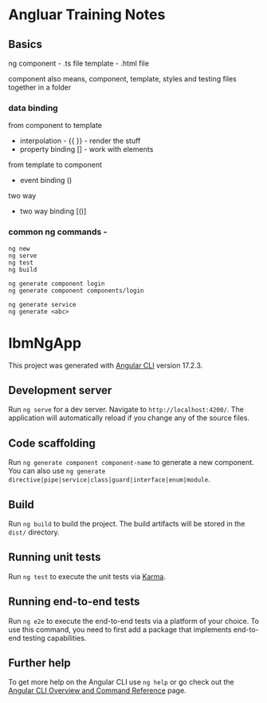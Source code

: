 # Angluar Training Notes 

## Basics 

ng
component -  .ts file 
template - .html file 

component  also means, component, template, styles and testing files together in a folder 

### data binding 

from component to template 
- interpolation - {{ }} - render the stuff 
- property binding  [] - work with elements 

from template to component 
- event binding ()

two way 
- two way binding [()]


###  common ng commands - 

	ng new 
	ng serve 
	ng test 
	ng build 

	ng generate component login 
	ng generate component components/login 

	ng generate service 
	ng generate <abc> 
    



# IbmNgApp

This project was generated with [Angular CLI](https://github.com/angular/angular-cli) version 17.2.3.

## Development server

Run `ng serve` for a dev server. Navigate to `http://localhost:4200/`. The application will automatically reload if you change any of the source files.

## Code scaffolding

Run `ng generate component component-name` to generate a new component. You can also use `ng generate directive|pipe|service|class|guard|interface|enum|module`.

## Build

Run `ng build` to build the project. The build artifacts will be stored in the `dist/` directory.

## Running unit tests

Run `ng test` to execute the unit tests via [Karma](https://karma-runner.github.io).

## Running end-to-end tests

Run `ng e2e` to execute the end-to-end tests via a platform of your choice. To use this command, you need to first add a package that implements end-to-end testing capabilities.

## Further help

To get more help on the Angular CLI use `ng help` or go check out the [Angular CLI Overview and Command Reference](https://angular.io/cli) page.
